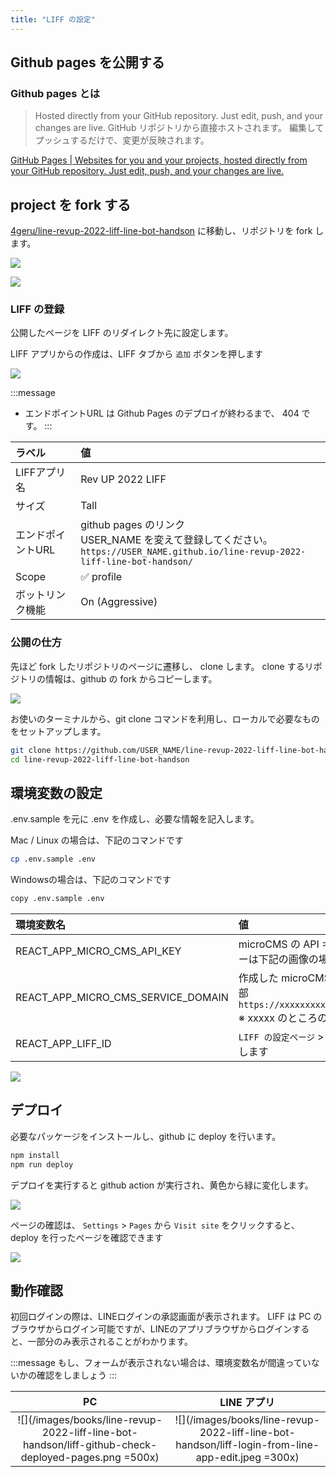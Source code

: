 ```yaml
---
title: "LIFF の設定"
---
```


## Github pages を公開する
### Github pages とは

> Hosted directly from your GitHub repository. Just edit, push, and your changes are live.
> GitHub リポジトリから直接ホストされます。 編集してプッシュするだけで、変更が反映されます。

[GitHub Pages | Websites for you and your projects, hosted directly from your GitHub repository. Just edit, push, and your changes are live.](https://pages.github.com/)

## project を fork する

[4geru/line-revup-2022-liff-line-bot-handson](https://github.com/4geru/line-revup-2022-liff-line-bot-handson) に移動し、リポジトリを fork します。

![](/images/books/line-revup-2022-liff-line-bot-handson/liff-fork-github-edit.png)

![](/images/books/line-revup-2022-liff-line-bot-handson/liff-confirm-github-edit.png)

### LIFF の登録

公開したページを LIFF のリダイレクト先に設定します。

LIFF アプリからの作成は、LIFF タブから `追加` ボタンを押します

![](/images/books/line-revup-2022-liff-line-bot-handson/line-liff-create-edit.png)

:::message
- エンドポイントURL は Github Pages のデプロイが終わるまで、 404 です。
:::

| ラベル | 値 |
| :--- | :--- |
| LIFFアプリ名 | Rev UP 2022 LIFF
| サイズ | Tall
| エンドポイントURL | github pages のリンク<br />USER_NAME を変えて登録してください。<br />`https://USER_NAME.github.io/line-revup-2022-liff-line-bot-handson/`
| Scope | ✅ profile
| ボットリンク機能 | On (Aggressive)

### 公開の仕方
先ほど fork したリポジトリのページに遷移し、 clone します。
clone するリポジトリの情報は、github の fork からコピーします。

![](/images/books/line-revup-2022-liff-line-bot-handson/liff-github-clone-edit.png)

お使いのターミナルから、git clone コマンドを利用し、ローカルで必要なものをセットアップします。

```sh
git clone https://github.com/USER_NAME/line-revup-2022-liff-line-bot-handson.git
cd line-revup-2022-liff-line-bot-handson
```

## 環境変数の設定

.env.sample を元に .env を作成し、必要な情報を記入します。

Mac / Linux の場合は、下記のコマンドです
```sh
cp .env.sample .env
```

Windowsの場合は、下記のコマンドです
```sh
copy .env.sample .env
```


| 環境変数名 | 値 |
| :--- | :--- |
| REACT_APP_MICRO_CMS_API_KEY | microCMS の API キーを設定します。 API キーは下記の画像の場所にあります。 |
| REACT_APP_MICRO_CMS_SERVICE_DOMAIN | 作成した microCMS のサービスの URL の一部 <br /> `https://xxxxxxxxxx.microcms.io/apis/liff` <br /> ※ xxxxx のところのみ |
| REACT_APP_LIFF_ID | `LIFF の設定ページ` > `LIFF` > `LIFF ID` をコピーします |

![](/images/books/line-revup-2022-liff-line-bot-handson/liff-micro-cms-show-api-key-edit.png)

## デプロイ

必要なパッケージをインストールし、github に deploy を行います。

```sh
npm install
npm run deploy
```

デプロイを実行すると github action が実行され、黄色から緑に変化します。

![](/images/books/line-revup-2022-liff-line-bot-handson/liff-github-action-check-edit.png)

ページの確認は、 `Settings` > `Pages` から `Visit site` をクリックすると、deploy を行ったページを確認できます

![](/images/books/line-revup-2022-liff-line-bot-handson/liff-github-check-deployed-unlogin-page.png)

## 動作確認

初回ログインの際は、LINEログインの承認画面が表示されます。
LIFF は PC のブラウザからログイン可能ですが、LINEのアプリブラウザからログインすると、一部分のみ表示されることがわかります。

:::message
もし、フォームが表示されない場合は、環境変数名が間違っていないかの確認をしましょう
:::

| PC | LINE アプリ |
| :---: | :---: |
| ![](/images/books/line-revup-2022-liff-line-bot-handson/liff-github-check-deployed-pages.png =500x) | ![](/images/books/line-revup-2022-liff-line-bot-handson/liff-login-from-line-app-edit.jpeg =300x)
